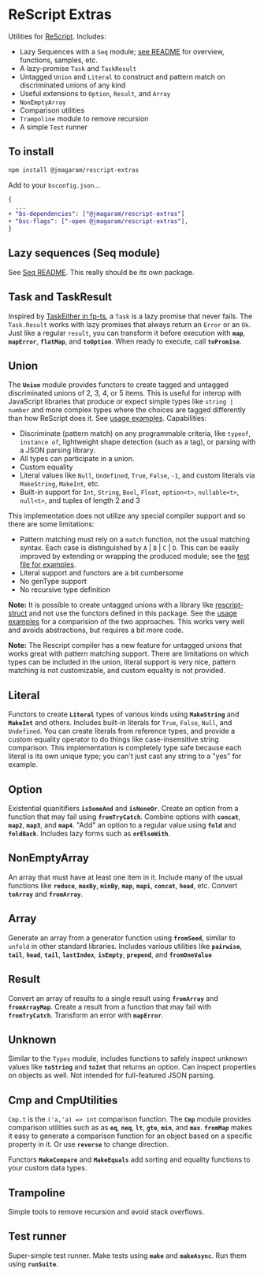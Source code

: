 # ReScript Extras

Utilities for [ReScript](https://rescript-lang.org). Includes:

- Lazy Sequences with a `Seq` module; [see README](SEQ_README.md) for overview, functions, samples, etc.
- A lazy-promise `Task` and `TaskResult`
- Untagged `Union` and `Literal` to construct and pattern match on discriminated unions of any kind
- Useful extensions to `Option`, `Result`, and `Array`
- `NonEmptyArray`
- Comparison utilities
- `Trampoline` module to remove recursion
- A simple `Test` runner

## To install

```sh
npm install @jmagaram/rescript-extras
```

Add to your `bsconfig.json`...

```diff
{
  ...
+ "bs-dependencies": ["@jmagaram/rescript-extras"]
+ "bsc-flags": ["-open @jmagaram/rescript-extras"],
}
```

## Lazy sequences (Seq module)

See [Seq README](SEQ_README.md). This really should be its own package.

## Task and TaskResult

Inspired by [TaskEither in fp-ts](https://gcanti.github.io/fp-ts/modules/TaskEither.ts.html), a `Task` is a lazy promise that never fails. The `Task.Result` works with lazy promises that always return an `Error` or an `Ok`. Just like a regular `result`, you can transform it before execution with **`map`**, **`mapError`**, **`flatMap`**, and **`toOption`**. When ready to execute, call **`toPromise`**.

## Union

The **`Union`** module provides functors to create tagged and untagged discriminated unions of 2, 3, 4, or 5 items. This is useful for interop with JavaScript libraries that produce or expect simple types like `string | number` and more complex types where the choices are tagged differently than how ReScript does it. See [usage examples](tests/Extras__UnionTests.res). Capabilities:

- Discriminate (pattern match) on any programmable criteria, like `typeof`, `instance of`, lightweight shape detection (such as a tag), or parsing with a JSON parsing library.
- All types can participate in a union.
- Custom equality
- Literal values like `Null`, `Undefined`, `True`, `False`, `-1`, and custom literals via `MakeString`, `MakeInt`, etc.
- Built-in support for `Int`, `String`, `Bool`, `Float`, `option<t>`, `nullable<t>`, `null<t>`, and tuples of length 2 and 3

This implementation does not utilize any special compiler support and so there are some limitations:

- Pattern matching must rely on a `match` function, not the usual matching syntax. Each case is distinguished by `A` | `B` | `C` | `D`. This can be easily improved by extending or wrapping the produced module; see the [test file for examples](tests/Extras__UnionTests.res).
- Literal support and functors are a bit cumbersome
- No genType support
- No recursive type definition

**Note:** It is possible to create untagged unions with a library like
[rescript-struct](https://github.com/DZakh/rescript-struct) and not use the functors defined in this package. See the [usage examples](tests/Extras__UnionTests.res) for a comparision of the two approaches. This works very well and avoids abstractions, but requires a bit more code.

**Note:** The Rescript compiler has a new feature for untagged unions that works great with pattern matching support. There are limitations on which types can be included in the union, literal support is very nice, pattern matching is not customizable, and custom equality is not provided.

## Literal

Functors to create **`Literal`** types of various kinds using **`MakeString`** and **`MakeInt`** and others. Includes built-in literals for `True`, `False`, `Null`, and `Undefined`. You can create literals from reference types, and provide a custom equality operator to do things like case-insensitive string comparison. This implementation is completely type safe because each literal is its own unique type; you can't just cast any string to a "yes" for example.

## Option

Existential quanitifiers **`isSomeAnd`** and **`isNoneOr`**. Create an option from a function that may fail using **`fromTryCatch`**. Combine options with **`concat`**, **`map2`**, **`map3`**, and **`map4`**. "Add" an option to a regular value using **`fold`** and **`foldBack`**. Includes lazy forms such as **`orElseWith`**.

## NonEmptyArray

An array that must have at least one item in it. Include many of the usual functions like **`reduce`**, **`maxBy`**, **`minBy`**, **`map`**, **`mapi`**, **`concat`**, **`head`**, etc. Convert **`toArray`** and **`fromArray`**.

## Array

Generate an array from a generator function using **`fromSeed`**, similar to `unfold` in other standard libraries. Includes various utilities like **`pairwise`**, **`tail`**, **`head`**, **`tail`**, **`lastIndex`**, **`isEmpty`**, **`prepend`**, and **`fromOneValue`**

## Result

Convert an array of results to a single result using **`fromArray`** and **`fromArrayMap`**. Create a result from a function that may fail with **`fromTryCatch`**. Transform an error with **`mapError`**.

## Unknown

Similar to the `Types` module, includes functions to safely inspect unknown values like **`toString`** and **`toInt`** that returns an option. Can inspect properties on objects as well. Not intended for full-featured JSON parsing.

## Cmp and CmpUtilities

`Cmp.t` is the `('a,'a) => int` comparison function. The **`Cmp`** module provides comparison utilities such as as **`eq`**, **`neq`**, **`lt`**, **`gte`**, **`min`**, and **`max`**. **`fromMap`** makes it easy to generate a comparison function for an object based on a specific property in it. Or use **`reverse`** to change direction.

Functors **`MakeCompare`** and **`MakeEquals`** add sorting and equality functions to your custom data types.

## Trampoline

Simple tools to remove recursion and avoid stack overflows.

## Test runner

Super-simple test runner. Make tests using **`make`** and **`makeAsync`**. Run them using **`runSuite`**.
